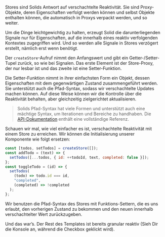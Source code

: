 Stores sind Solids Antwort auf verschachtelte Reaktivität. Sie sind Proxy-Objekte, deren Eigenschaften verfolgt werden können und selbst Objekte enthalten können, die automatisch in Proxys verpackt werden, und so weiter.

Um die Dinge leichtgewichtig zu halten, erzeugt Solid die darunterliegenden Signale nur für Eigenschaften, auf die innerhalb eines reaktiv verfolgenden Kontextes zugegriffen wird. Und so werden alle Signale in Stores verzögert erstellt, nämlich erst wenn benötigt.

Der `createStore`-Aufruf nimmt den Anfangswert und gibt ein Getter-/Setter-Tupel zurück, so wie bei Signalen. Das erste Element ist der Store-Proxy, der nur lesbar ist und das zweite ist eine Setter-Funktion.

Die Setter-Funktion nimmt in ihrer einfachsten Form ein Objekt, dessen Eigenschaften mit dem gegenwärtigen Zustand zusammengeführt werden. Sie unterstützt auch die Pfad-Syntax, sodass wir verschachtelte Updates machen können. Auf diese Weise können wir die Kontrolle über die Reaktivität behalten, aber gleichzeitig zielgerichtet aktualisieren.

> Solids Pfad-Syntax hat viele Formen und unterstützt auch eine mächtige Syntax, um Iterationen und Bereiche zu handhaben. Die [API-Dokumentation](/docs/latest/api#stores-aktualisieren) enthält eine vollständige Referenz.

Schauen wir mal, wie viel einfacher es ist, verschachtelte Reaktivität mit einem Store zu erreichen. Wir können die Initialisierung unserer Komponente wie folgt ersetzen:

```js
const [todos, setTodos] = createStore([]);
const addTodo = (text) => {
  setTodos([...todos, { id: ++todoId, text, completed: false }]);
};
const toggleTodo = (id) => {
  setTodos(
    (todo) => todo.id === id,
    "completed",
    (completed) => !completed
  );
};
```

Wir benutzen die Pfad-Syntax des Stores mit Funktions-Settern, die es uns erlaubt, den vorherigen Zustand zu bekommen und den neuen innerhalb verschachtelter Wert zurückzugeben.

Und das war’s. Der Rest des Templates ist bereits granular reaktiv (Sieh Dir die Konsole an, während die Checkbox geklickt wird).
